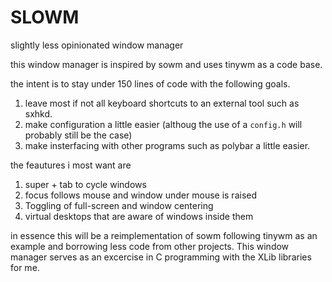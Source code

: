 # SLOWM

slightly less opinionated window manager

this window manager is inspired by sowm and uses tinywm as a code base.

the intent is to stay under 150 lines of code with the following goals.

1. leave most if not all keyboard shortcuts to an external tool such as sxhkd.
2. make configuration a little easier (althoug the use of a ``config.h`` will probably still be the case)
3. make insterfacing with other programs such as polybar a little easier.

the feautures i most want are

1. super + tab to cycle windows
2. focus follows mouse and window under mouse is raised
3. Toggling of full-screen and window centering
4. virtual desktops that are aware of windows inside them

in essence this will be a reimplementation of sowm following tinywm as an example and borrowing less code from other projects. This window manager serves as an excercise in C programming with the XLib libraries for me.
